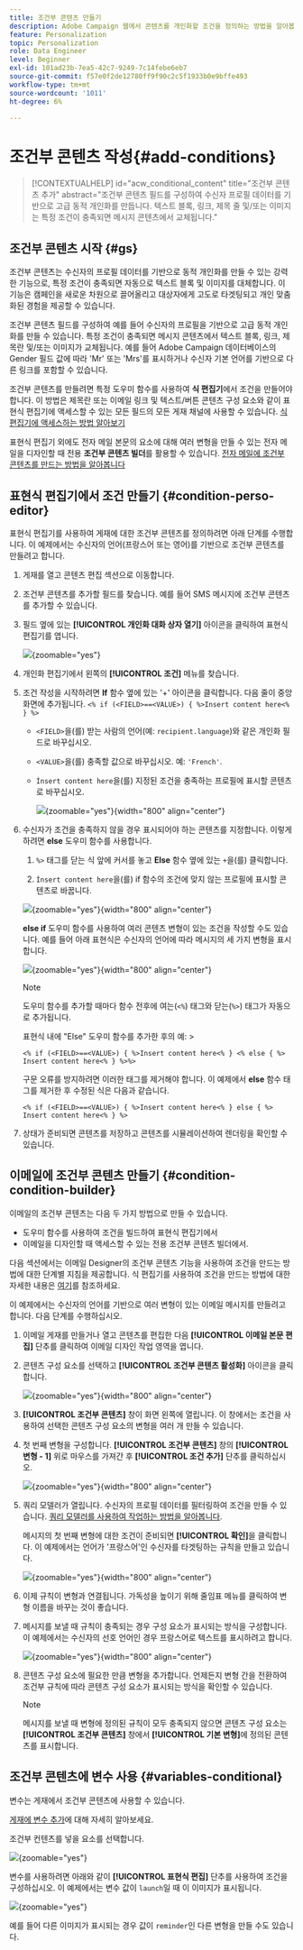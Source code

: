 ```yaml
---
title: 조건부 콘텐츠 만들기
description: Adobe Campaign 웹에서 콘텐츠를 개인화할 조건을 정의하는 방법을 알아봅니다
feature: Personalization
topic: Personalization
role: Data Engineer
level: Beginner
exl-id: 101ad23b-7ea5-42c7-9249-7c14febe6eb7
source-git-commit: f57e0f2de12780ff9f90c2c5f1933b0e9bffe493
workflow-type: tm+mt
source-wordcount: '1011'
ht-degree: 6%

---
```


# 조건부 콘텐츠 작성{#add-conditions}

>[!CONTEXTUALHELP]
>id="acw_conditional_content"
>title="조건부 콘텐츠 추가"
>abstract="조건부 콘텐츠 필드를 구성하여 수신자 프로필 데이터를 기반으로 고급 동적 개인화를 만듭니다. 텍스트 블록, 링크, 제목 줄 및/또는 이미지는 특정 조건이 충족되면 메시지 콘텐츠에서 교체됩니다."

## 조건부 콘텐츠 시작 {#gs}

조건부 콘텐츠는 수신자의 프로필 데이터를 기반으로 동적 개인화를 만들 수 있는 강력한 기능으로, 특정 조건이 충족되면 자동으로 텍스트 블록 및 이미지를 대체합니다. 이 기능은 캠페인을 새로운 차원으로 끌어올리고 대상자에게 고도로 타겟팅되고 개인 맞춤화된 경험을 제공할 수 있습니다.

조건부 콘텐츠 필드를 구성하여 예를 들어 수신자의 프로필을 기반으로 고급 동적 개인화를 만들 수 있습니다. 특정 조건이 충족되면 메시지 콘텐츠에서 텍스트 블록, 링크, 제목란 및/또는 이미지가 교체됩니다. 예를 들어 Adobe Campaign 데이터베이스의 Gender 필드 값에 따라 &#39;Mr&#39; 또는 &#39;Mrs&#39;를 표시하거나 수신자 기본 언어를 기반으로 다른 링크를 포함할 수 있습니다.

조건부 콘텐츠를 만들려면 특정 도우미 함수를 사용하여 **식 편집기**&#x200B;에서 조건을 만들어야 합니다. 이 방법은 제목란 또는 이메일 링크 및 텍스트/버튼 콘텐츠 구성 요소와 같이 표현식 편집기에 액세스할 수 있는 모든 필드의 모든 게재 채널에 사용할 수 있습니다. [식 편집기에 액세스하는 방법 알아보기](gs-personalization.md#access)

표현식 편집기 외에도 전자 메일 본문의 요소에 대해 여러 변형을 만들 수 있는 전자 메일을 디자인할 때 전용 **조건부 콘텐츠 빌더**&#x200B;를 활용할 수 있습니다. [전자 메일에 조건부 콘텐츠를 만드는 방법을 알아봅니다](#condition-condition-builder)

## 표현식 편집기에서 조건 만들기 {#condition-perso-editor}

표현식 편집기를 사용하여 게재에 대한 조건부 콘텐츠를 정의하려면 아래 단계를 수행합니다. 이 예제에서는 수신자의 언어(프랑스어 또는 영어)를 기반으로 조건부 콘텐츠를 만들려고 합니다.

1. 게재를 열고 콘텐츠 편집 섹션으로 이동합니다.

1. 조건부 콘텐츠를 추가할 필드를 찾습니다. 예를 들어 SMS 메시지에 조건부 콘텐츠를 추가할 수 있습니다.

1. 필드 옆에 있는 **[!UICONTROL 개인화 대화 상자 열기]** 아이콘을 클릭하여 표현식 편집기를 엽니다.

   ![](assets/open-perso-editor-sms.png){zoomable="yes"}

1. 개인화 편집기에서 왼쪽의 **[!UICONTROL 조건]** 메뉴를 찾습니다.

1. 조건 작성을 시작하려면 **If** 함수 옆에 있는 &#39;+&#39; 아이콘을 클릭합니다. 다음 줄이 중앙 화면에 추가됩니다. `<% if (<FIELD>==<VALUE>) { %>Insert content here<% } %>`

   * `<FIELD>`을(를) 받는 사람의 언어(예: `recipient.language`)와 같은 개인화 필드로 바꾸십시오.
   * `<VALUE>`을(를) 충족할 값으로 바꾸십시오. 예: `'French'`.
   * `Ìnsert content here`을(를) 지정된 조건을 충족하는 프로필에 표시할 콘텐츠로 바꾸십시오.

     ![](assets/condition-sample1.png){zoomable="yes"}{width="800" align="center"}

1. 수신자가 조건을 충족하지 않을 경우 표시되어야 하는 콘텐츠를 지정합니다. 이렇게 하려면 **else** 도우미 함수를 사용합니다.

   1. `%>` 태그를 닫는 식 앞에 커서를 놓고 **Else** 함수 옆에 있는 `+`을(를) 클릭합니다.

   1. `Ìnsert content here`을(를) if 함수의 조건에 맞지 않는 프로필에 표시할 콘텐츠로 바꿉니다.

   ![](assets/condition-sample2.png){zoomable="yes"}{width="800" align="center"}

   **else if** 도우미 함수를 사용하여 여러 콘텐츠 변형이 있는 조건을 작성할 수도 있습니다. 예를 들어 아래 표현식은 수신자의 언어에 따라 메시지의 세 가지 변형을 표시합니다.

   ![](assets/condition-sample3.png){zoomable="yes"}{width="800" align="center"}

   >[!NOTE]
   >
   >도우미 함수를 추가할 때마다 함수 전후에 여는(`<%`) 태그와 닫는(`%>`) 태그가 자동으로 추가됩니다.
   >
   >표현식 내에 &quot;Else&quot; 도우미 함수를 추가한 후의 예: >
   >
   >`<% if (<FIELD>==<VALUE>) { %>Insert content here<% } <% else { %> Insert content here<% } %>%>`
   >
   >구문 오류를 방지하려면 이러한 태그를 제거해야 합니다. 이 예제에서 **else** 함수 태그를 제거한 후 수정된 식은 다음과 같습니다.
   >
   >`<% if (<FIELD>==<VALUE>) { %>Insert content here<% } else { %> Insert content here<% } %>`

1. 상태가 준비되면 콘텐츠를 저장하고 콘텐츠를 시뮬레이션하여 렌더링을 확인할 수 있습니다.

## 이메일에 조건부 콘텐츠 만들기 {#condition-condition-builder}

이메일의 조건부 콘텐츠는 다음 두 가지 방법으로 만들 수 있습니다.
* 도우미 함수를 사용하여 조건을 빌드하여 표현식 편집기에서
* 이메일을 디자인할 때 액세스할 수 있는 전용 조건부 콘텐츠 빌더에서.

다음 섹션에서는 이메일 Designer의 조건부 콘텐츠 기능을 사용하여 조건을 만드는 방법에 대한 단계별 지침을 제공합니다. 식 편집기를 사용하여 조건을 만드는 방법에 대한 자세한 내용은 [여기](#condition-perso-editor)를 참조하세요.

이 예제에서는 수신자의 언어를 기반으로 여러 변형이 있는 이메일 메시지를 만들려고 합니다. 다음 단계를 수행하십시오.

1. 이메일 게재를 만들거나 열고 콘텐츠를 편집한 다음 **[!UICONTROL 이메일 본문 편집]** 단추를 클릭하여 이메일 디자인 작업 영역을 엽니다.

1. 콘텐츠 구성 요소를 선택하고 **[!UICONTROL 조건부 콘텐츠 활성화]** 아이콘을 클릭합니다.

   ![](assets/condition-email-enable.png){zoomable="yes"}{width="800" align="center"}

1. **[!UICONTROL 조건부 콘텐츠]** 창이 화면 왼쪽에 열립니다. 이 창에서는 조건을 사용하여 선택한 콘텐츠 구성 요소의 변형을 여러 개 만들 수 있습니다.

1. 첫 번째 변형을 구성합니다. **[!UICONTROL 조건부 콘텐츠]** 창의 **[!UICONTROL 변형 - 1]** 위로 마우스를 가져간 후 **[!UICONTROL 조건 추가]** 단추를 클릭하십시오.

   ![](assets/condition-add-condition.png){zoomable="yes"}{width="800" align="center"}

1. 쿼리 모델러가 열립니다. 수신자의 프로필 데이터를 필터링하여 조건을 만들 수 있습니다. [쿼리 모델러를 사용하여 작업하는 방법을 알아봅니다](../query/query-modeler-overview.md).

   메시지의 첫 번째 변형에 대한 조건이 준비되면 **[!UICONTROL 확인]**&#x200B;을 클릭합니다. 이 예제에서는 언어가 &#39;프랑스어&#39;인 수신자를 타겟팅하는 규칙을 만들고 있습니다.

   ![](assets/condition-example.png){zoomable="yes"}{width="800" align="center"}

1. 이제 규칙이 변형과 연결됩니다. 가독성을 높이기 위해 줄임표 메뉴를 클릭하여 변형 이름을 바꾸는 것이 좋습니다.

1. 메시지를 보낼 때 규칙이 충족되는 경우 구성 요소가 표시되는 방식을 구성합니다. 이 예제에서는 수신자의 선호 언어인 경우 프랑스어로 텍스트를 표시하려고 합니다.

   ![](assets/condition-email-variant1.png){zoomable="yes"}{width="800" align="center"}

1. 콘텐츠 구성 요소에 필요한 만큼 변형을 추가합니다. 언제든지 변형 간을 전환하여 조건부 규칙에 따라 콘텐츠 구성 요소가 표시되는 방식을 확인할 수 있습니다.

   >[!NOTE]
   >메시지를 보낼 때 변형에 정의된 규칙이 모두 충족되지 않으면 콘텐츠 구성 요소는 **[!UICONTROL 조건부 콘텐츠]** 창에서 **[!UICONTROL 기본 변형]**&#x200B;에 정의된 콘텐츠를 표시합니다.

## 조건부 콘텐츠에 변수 사용 {#variables-conditional}

변수는 게재에서 조건부 콘텐츠에 사용할 수 있습니다.

[게재에 변수 추가](../advanced-settings/delivery-settings.md#variables-delivery)에 대해 자세히 알아보세요.

조건부 컨텐츠를 넣을 요소를 선택합니다.

![](assets/variables-conditional.png){zoomable="yes"}

변수를 사용하려면 아래와 같이 **[!UICONTROL 표현식 편집]** 단추를 사용하여 조건을 구성하십시오.
이 예제에서는 변수 값이 `launch`일 때 이 이미지가 표시됩니다.

![](assets/variables-condition.png){zoomable="yes"}

예를 들어 다른 이미지가 표시되는 경우 값이 `reminder`인 다른 변형을 만들 수도 있습니다.
